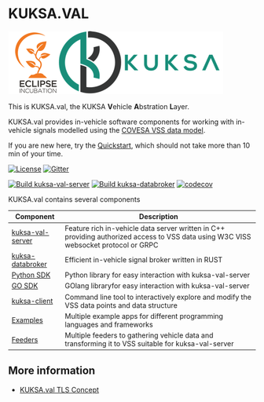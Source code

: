 # KUKSA.VAL
![kuksa.val Logo](./doc/pictures/logo.png)

This is KUKSA.val, the KUKSA **V**ehicle **A**bstration **L**ayer.


KUKSA.val provides in-vehicle software components for working with in-vehicle signals modelled using the [COVESA VSS data model](https://github.com/COVESA/vehicle_signal_specification).

If you are new here, try the [Quickstart](doc/quickstart.md), which should not take more than 10 min of your time.


[![License](https://img.shields.io/badge/License-Apache%202.0-green.svg)](https://opensource.org/licenses/Apache-2.0) 
[![Gitter](https://img.shields.io/gitter/room/kuksa-val/community)](https://gitter.im/kuksa-val/community)

[![Build kuksa-val-server](https://github.com/eclipse/kuksa.val/actions/workflows/kuksa_val_docker.yml/badge.svg)](https://github.com/eclipse/kuksa.val/actions/workflows/kuksa_val_docker.yml?query=branch%3Amaster)
[![Build kuksa-databroker](https://github.com/eclipse/kuksa.val/actions/workflows/kuksa_databroker_build.yml/badge.svg)](https://github.com/eclipse/kuksa.val/actions/workflows/kuksa_databroker_build.yml?query=branch%3Amaster)
[![codecov](https://codecov.io/gh/eclipse/kuksa.val/branch/master/graph/badge.svg?token=M4FT175771)](https://codecov.io/gh/eclipse/kuksa.val)

KUKSA.val contains several components

| Component      | Description |
| -------------- | ----------- |
| [kuksa-val-server](kuksa-val-server) | Feature rich in-vehicle data server written in C++ providing authorized access to VSS data using W3C VISS websocket protocol or GRPC       |
| [kuksa-databroker](./kuksa_databroker) | Efficient in-vehicle signal broker written in RUST
| [Python SDK](./kuksa-client)   | Python library for easy interaction with kuksa-val-server
|  [GO SDK](./kuksa_go_client)   | GOlang libraryfor easy interaction with kuksa-val-server
| [kuksa-client](./kuksa-client)   | Command line tool to interactively explore and modify the VSS data points and data structure        |
| [Examples](./kuksa_apps) | Multiple example apps for different programming languages and frameworks
| [Feeders](https://github.com/eclipse/kuksa.val.feeders/) | Multiple feeders to gathering vehicle data and transforming it to VSS suitable for kuksa-val-server

## More information

* [KUKSA.val TLS Concept](doc/tls.md)

